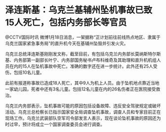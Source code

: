 # 泽连斯基：乌克兰基辅州坠机事故已致15人死亡，包括内务部长等官员

@CCTV国际时讯 微博1月18日消息，一架据称“正计划前往前线热点地区、隶属于乌克兰国家紧急事务局”的直升机今天在基辅州坠毁并引发火灾。

乌克兰总统泽连斯基刚刚发文称，截至目前，有包括乌克兰内务部长莫纳斯特尔斯基、内务部第一副部长叶宁、内务部国务秘书卢布科维奇及其助理和直升机机组人员在内的15人在坠机事故中死亡。准确的数字还在进一步统计。此外还有25人受伤，包括10名儿童。

此前有报道称事故已造成18人死亡，其中9人为机上人员。由于坠机地点靠近当地一家幼儿园，死者中还有3名儿童。包括12名儿童在内的26名伤者正在医院接受救治。

乌克兰内务部表示，坠机事故可能的原因包括设备故障、违反安全驾驶规定或破坏活动。乌克兰总检察长已指示国家安全局调查坠机事故，调查人员和专家目前正在现场工作。乌克兰武装部队空军司令部发言人表示，现在谈论坠机事故的原因还为时过早，预计将成立一个国家调查委员会进行调查。

